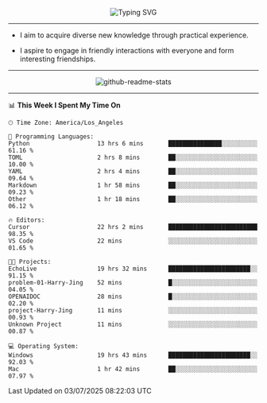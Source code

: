 <p align="center">
  <img src="https://readme-typing-svg.demolab.com?font=Fira+Code&weight=500&size=32&duration=2500&pause=1600&center=true&vCenter=true&random=false&width=1024&height=64&lines=Hi+there+%F0%9F%91%8B;I'm+delighted+you+could+make+it+here+%F0%9F%8E%89;I'm+Harry%2C+a+college+student+still+finding+my+way" alt="Typing SVG" />
</p>


---


- I aim to acquire diverse new knowledge through practical experience.

- I aspire to engage in friendly interactions with everyone and form interesting friendships.


---


<p align="center">
  <img src="https://github-readme-stats.vercel.app/api?username=Harry-Jing&show_icons=true" alt="github-readme-stats"/>
</p>


---

<!--START_SECTION:waka-->
📊 **This Week I Spent My Time On** 

```text
🕑︎ Time Zone: America/Los_Angeles

💬 Programming Languages: 
Python                   13 hrs 6 mins       ███████████████░░░░░░░░░░   61.16 % 
TOML                     2 hrs 8 mins        ██░░░░░░░░░░░░░░░░░░░░░░░   10.00 % 
YAML                     2 hrs 4 mins        ██░░░░░░░░░░░░░░░░░░░░░░░   09.64 % 
Markdown                 1 hr 58 mins        ██░░░░░░░░░░░░░░░░░░░░░░░   09.23 % 
Other                    1 hr 18 mins        ██░░░░░░░░░░░░░░░░░░░░░░░   06.12 % 

🔥 Editors: 
Cursor                   22 hrs 2 mins       █████████████████████████   98.35 % 
VS Code                  22 mins             ░░░░░░░░░░░░░░░░░░░░░░░░░   01.65 % 

🐱‍💻 Projects: 
EchoLive                 19 hrs 32 mins      ███████████████████████░░   91.15 % 
problem-01-Harry-Jing    52 mins             █░░░░░░░░░░░░░░░░░░░░░░░░   04.05 % 
OPENAIDOC                28 mins             █░░░░░░░░░░░░░░░░░░░░░░░░   02.20 % 
project-Harry-Jing       11 mins             ░░░░░░░░░░░░░░░░░░░░░░░░░   00.93 % 
Unknown Project          11 mins             ░░░░░░░░░░░░░░░░░░░░░░░░░   00.87 % 

💻 Operating System: 
Windows                  19 hrs 43 mins      ███████████████████████░░   92.03 % 
Mac                      1 hr 42 mins        ██░░░░░░░░░░░░░░░░░░░░░░░   07.97 % 
```


 Last Updated on 03/07/2025 08:22:03 UTC
<!--END_SECTION:waka-->
